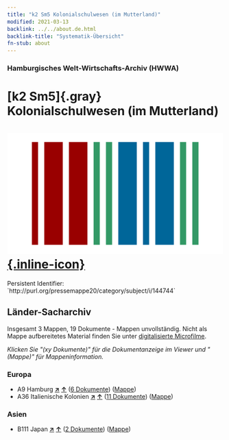 ```yaml
---
title: "k2 Sm5 Kolonialschulwesen (im Mutterland)"
modified: 2021-03-13
backlink: ../../about.de.html
backlink-title: "Systematik-Übersicht"
fn-stub: about
---
```


### Hamburgisches Welt-Wirtschafts-Archiv (HWWA)

# [k2 Sm5]{.gray}&#8201; Kolonialschulwesen (im Mutterland) &#160; [![Wikidata](/images/Wikidata-logo.svg "Wikidata"){.inline-icon}](http://www.wikidata.org/entity/Q104700198)

<div class="hint">Persistent Identifier: `http://purl.org/pressemappe20/category/subject/i/144744`</div>







## Länder-Sacharchiv




Insgesamt 3 Mappen, 19 Dokumente - Mappen unvollständig.
Nicht als Mappe aufbereitetes Material finden Sie unter [digitalisierte Microfilme](/film/h1_sh.de.html).

_Klicken Sie "(xy Dokumente)" für die Dokumentanzeige im Viewer und "(Mappe)" für Mappeninformation._




### Europa

- A9 Hamburg [**&nearr;**](../../../geo/i/140905/about.de.html "Hamburg (alle Mappen)") [**&uarr;**](../../../geo/about.de.html#A9 "Ländersystematik") (<a href="https://pm20.zbw.eu/iiifview/folder/sh/140905,144744" title="über: Hamburg : Kolonialschulwesen (im Mutterland)" target="_blank">6 Dokumente</a>) ([Mappe](../../../../folder/sh/1409xx/140905/1447xx/144744/about.de.html))
- A36 Italienische Kolonien [**&nearr;**](../../../geo/i/141012/about.de.html "Italienische Kolonien (alle Mappen)") [**&uarr;**](../../../geo/about.de.html#A36 "Ländersystematik") (<a href="https://pm20.zbw.eu/iiifview/folder/sh/141012,144744" title="über: Italienische Kolonien : Kolonialschulwesen (im Mutterland)" target="_blank">11 Dokumente</a>) ([Mappe](../../../../folder/sh/1410xx/141012/1447xx/144744/about.de.html))

### Asien

- B111 Japan [**&nearr;**](../../../geo/i/141272/about.de.html "Japan (alle Mappen)") [**&uarr;**](../../../geo/about.de.html#B111 "Ländersystematik") (<a href="https://pm20.zbw.eu/iiifview/folder/sh/141272,144744" title="über: Japan : Kolonialschulwesen (im Mutterland)" target="_blank">2 Dokumente</a>) ([Mappe](../../../../folder/sh/1412xx/141272/1447xx/144744/about.de.html))








